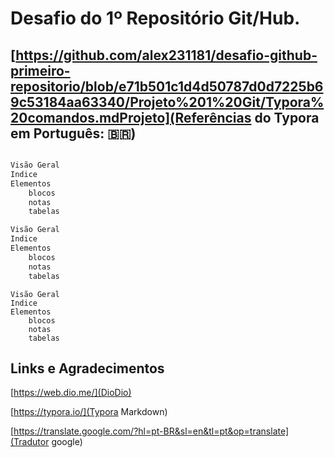 

# Desafio do 1º Repositório Git/Hub.

## [https://github.com/alex231181/desafio-github-primeiro-repositorio/blob/e71b501c1d4d50787d0d7225b69c53184aa63340/Projeto%201%20Git/Typora%20comandos.mdProjeto](Referências do Typora em Português: :brazil:)

<img Typora-el-mejor-editor-markdown-minilaista>



````bash
Visão Geral
Indice
Elementos 
	blocos 
	notas 
	tabelas
````

````java
Visão Geral
Indice
Elementos 
	blocos 
	notas 
	tabelas
````

````basic
Visão Geral
Indice
Elementos 
	blocos 
	notas 
	tabelas
````






## Links e Agradecimentos

[https://web.dio.me/](DioDio)

[https://typora.io/](Typora Markdown)

[https://translate.google.com/?hl=pt-BR&sl=en&tl=pt&op=translate](Tradutor google)





